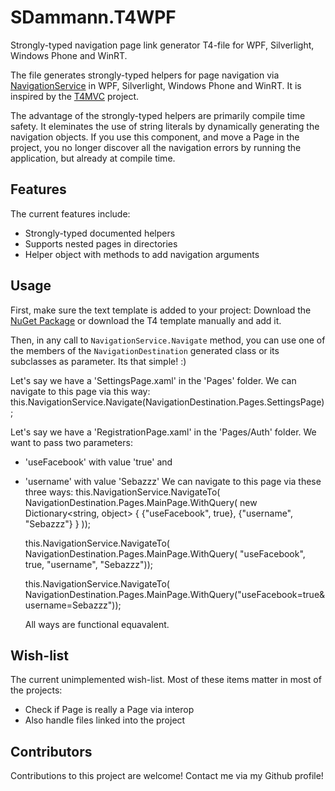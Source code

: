 SDammann.T4WPF
==============

Strongly-typed navigation page link generator T4-file for WPF, Silverlight, Windows Phone and WinRT. 

The file generates strongly-typed helpers for page navigation via [NavigationService](http://msdn.microsoft.com/en-us/library/system.windows.navigation.navigationservice.aspx) in WPF, Silverlight, Windows Phone and WinRT. It is inspired by the [T4MVC](http://t4mvc.codeplex.com/) project.

The advantage of the strongly-typed helpers are primarily compile time safety. It eleminates the use of string literals by dynamically generating the navigation objects. If you use this component, and move a Page in the project, you no longer discover all the navigation errors by running the application, but already at compile time.

## Features
The current features include:
- Strongly-typed documented helpers
- Supports nested pages in directories
- Helper object with methods to add navigation arguments

## Usage
First, make sure the text template is added to your project: Download the [NuGet Package](https://nuget.org/packages/SDammann.T4WPF) or download the T4 template manually and add it.

Then, in any call to `NavigationService.Navigate` method, you can use one of the members of the `NavigationDestination` generated class or its subclasses as parameter. Its that simple! :)

Let's say we have a 'SettingsPage.xaml' in the 'Pages' folder. We can navigate to this page via this way:
    this.NavigationService.Navigate(NavigationDestination.Pages.SettingsPage);

Let's say we have a 'RegistrationPage.xaml' in the 'Pages/Auth' folder. We want to pass two parameters: 
- 'useFacebook' with value 'true' and
- 'username' with value 'Sebazzz'
We can navigate to this page via these three ways:
    this.NavigationService.NavigateTo(
        NavigationDestination.Pages.MainPage.WithQuery(
            new Dictionary<string, object> {
                                                    {"useFacebook", true},
                                                    {"username", "Sebazzz"}
                                            }
        ));

    this.NavigationService.NavigateTo(
        NavigationDestination.Pages.MainPage.WithQuery(
            "useFacebook", true,
            "username", "Sebazzz"));

    this.NavigationService.NavigateTo(
        NavigationDestination.Pages.MainPage.WithQuery("useFacebook=true&username=Sebazzz"));
		
	All ways are functional equavalent.
	
## Wish-list
The current unimplemented wish-list. Most of these items matter in most of the projects:
- Check if Page is really a Page via interop
- Also handle files linked into the project

## Contributors
Contributions to this project are welcome! Contact me via my Github profile!